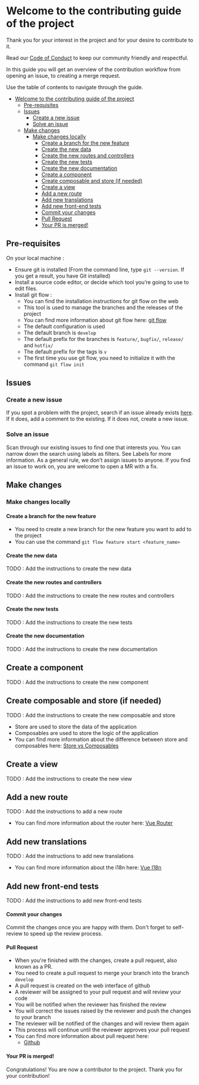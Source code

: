 # Welcome to the contributing guide of the project

Thank you for your interest in the project and for your desire to contribute to it.

Read our [Code of Conduct](CODE_OF_CONDUCT.md) to keep our community friendly and respectful.

In this guide you will get an overview of the contribution workflow from opening an issue, to creating a merge request.

Use the table of contents to navigate through the guide.

- [Welcome to the contributing guide of the project](#welcome-to-the-contributing-guide-of-the-project)
  - [Pre-requisites](#pre-requisites)
  - [Issues](#issues)
    - [Create a new issue](#create-a-new-issue)
    - [Solve an issue](#solve-an-issue)
  - [Make changes](#make-changes)
    - [Make changes locally](#make-changes-locally)
      - [Create a branch for the new feature](#create-a-branch-for-the-new-feature)
      - [Create the new data](#create-the-new-data)
      - [Create the new routes and controllers](#create-the-new-routes-and-controllers)
      - [Create the new tests](#create-the-new-tests)
      - [Create the new documentation](#create-the-new-documentation)
      - [Create a component](#create-a-component)
      - [Create composable and store (if needed)](#create-composable-and-store-if-needed)
      - [Create a view](#create-a-view)
      - [Add a new route](#add-a-new-route)
      - [Add new translations](#add-new-translations)
      - [Add new front-end tests](#add-new-front-end-tests)
      - [Commit your changes](#commit-your-changes)
      - [Pull Request](#pull-request)
      - [Your PR is merged!](#your-pr-is-merged)

## Pre-requisites

On your local machine :

- Ensure git is installed (From the command line, type `git --version`. If you get a result, you have Git installed)
- Install a source code editor, or decide which tool you’re going to use to edit files.
- Install git flow :
  - You can find the installation instructions for git flow on the web
  - This tool is used to manage the branches and the releases of the project
  - You can find more information about git flow
    here: [git flow](https://www.atlassian.com/fr/git/tutorials/comparing-workflows/gitflow-workflow#:~:text=Qu'est%2Dce%20que%20Gitflow,Vincent%20Driessen%20de%20chez%20nvie.)
  - The default configuration is used
  - The default branch is `develop`
  - The default prefix for the branches is `feature/`, `bugfix/`, `release/` and `hotfix/`
  - The default prefix for the tags is `v`
  - The first time you use git flow, you need to initialize it with the command `git flow init`

## Issues

### Create a new issue

If you spot a problem with the project, search if an issue already
exists [here](https://gitlab.ig.umons.ac.be/stage4a/umons-sensor-backend/-/issues). If it does, add a comment to the
existing. If it does not, create a new issue.

### Solve an issue

Scan through our existing issues to find one that interests you. You can narrow down the search using labels as filters.
See Labels for more information. As a general rule, we don’t assign issues to anyone. If you find an issue to work on,
you are welcome to open a MR with a fix.

## Make changes

### Make changes locally

#### Create a branch for the new feature

- You need to create a new branch for the new feature you want to add to the project
- You can use the command `git flow feature start <feature_name>`

#### Create the new data

TODO : Add the instructions to create the new data

#### Create the new routes and controllers

TODO : Add the instructions to create the new routes and controllers

#### Create the new tests

TODO : Add the instructions to create the new tests

#### Create the new documentation

TODO : Add the instructions to create the new documentation

## Create a component

TODO : Add the instructions to create the new component

## Create composable and store (if needed)

TODO : Add the instructions to create the new composable and store

- Store are used to store the data of the application
- Composables are used to store the logic of the application
- You can find more information about the difference between store and composables
  here: [Store vs Composables](https://v3.vuejs.org/guide/composition-api-introduction.html#why-composition-api)

## Create a view

TODO : Add the instructions to create the new view

## Add a new route

TODO : Add the instructions to add a new route

- You can find more information about the router
  here: [Vue Router](https://router.vuejs.org/guide/#html)

## Add new translations

TODO : Add the instructions to add new translations

- You can find more information about the i18n
  here: [Vue I18n](https://kazupon.github.io/vue-i18n/)

## Add new front-end tests

TODO : Add the instructions to add new front-end tests

#### Commit your changes

Commit the changes once you are happy with them. Don't forget to self-review to speed up the review process.

#### Pull Request

- When you're finished with the changes, create a pull request, also known as a PR.
- You need to create a pull request to merge your branch into the branch `develop`
- A pull request is created on the web interface of github
- A reviewer will be assigned to your pull request and will review your code
- You will be notified when the reviewer has finished the review
- You will correct the issues raised by the reviewer and push the changes to your branch
- The reviewer will be notified of the changes and will review them again
- This process will continue until the reviewer approves your pull request
- You can find more information about pull request here:
  - [Github](https://docs.github.com/en/github/collaborating-with-issues-and-pull-requests/about-pull-requests)

#### Your PR is merged!

Congratulations! You are now a contributor to the project. Thank you for your contribution!
